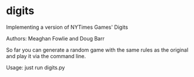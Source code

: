# digits
Implementing a version of NYTimes Games' Digits

Authors: Meaghan Fowlie and Doug Barr

So far you can generate a random game with the same rules as the original and play it via the command line.

Usage: just run digits.py
